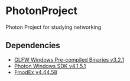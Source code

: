 # PhotonProject
Photon Project for studying networking

## Dependencies
- [GLFW Windows Pre-compiled Binaries v3.2.1](https://drive.google.com/open?id=14nleR8C4rVxZm82_o0UR9fHzgcux_Ou8)
- [Photon Windows SDK v4.1.5.1](https://drive.google.com/open?id=1NdfxI9aEuND0CENfIXxmqcsOeA1kjLES)
- [FmodEx v4.44.58](https://drive.google.com/open?id=1Eh2-bmTZeVghpvrsqINniM03-vs4eXHF)
